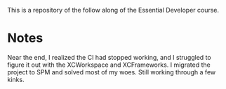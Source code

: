 This is a repository of the follow along of the Essential Developer course.


# Notes

Near the end, I realized the CI had stopped working, and I struggled to figure it out with the XCWorkspace and XCFrameworks. I migrated the project to SPM and solved most of my woes. Still working through a few kinks.
